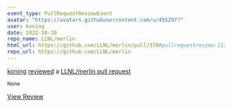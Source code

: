 ```yaml
---
event_type: PullRequestReviewEvent
avatar: "https://avatars.githubusercontent.com/u/455297?"
user: koning
date: 2022-10-10
repo_name: LLNL/merlin
html_url: https://github.com/LLNL/merlin/pull/378#pullrequestreview-1136616685
repo_url: https://github.com/LLNL/merlin
---
```


<a href='https://github.com/koning' target='_blank'>koning</a> <a href='https://github.com/LLNL/merlin/pull/378#pullrequestreview-1136616685' target='_blank'>reviewed</a> a <a href='https://github.com/LLNL/merlin/pull/378' target='_blank'>LLNL/merlin pull request</a>

<small>None</small>

<a href='https://github.com/LLNL/merlin/pull/378#pullrequestreview-1136616685' target='_blank'>View Review</a>